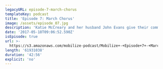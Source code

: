 ```yaml
---
legacyURL: episode-7-march-chorus
templateKey: podcast
title: 'Episode 7: March Chorus'
image: /assets/episode_07.jpg
description: 'Katie McCreary and her husband John Evans give their community a chance to (literally) raise their voices together in protest and song.'
date: '2017-05-18T09:06:52.590Z'
isEpisode: true
url: >-
  https://s3.amazonaws.com/mobilize-podcast/Mobilize+-+Episode+7+-+March+Chorus.mp3
length: '61931038'
duration: '42:56'
explicit: 'no'
---
```

